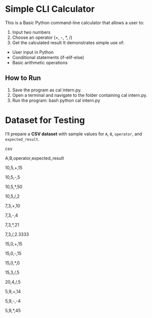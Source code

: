 # Simple CLI Calculator
This is a Basic Python command-line calculator that allows a user to:
1. Input two numbers
2. Choose an operator (+, -, *, /)
3. Get the calculated result
It demonstrates simple use of:
- User input in Python
- Conditional statements (if-elif-else)
- Basic arithmetic operations
## How to Run
1. Save the program as cal intern.py.
2. Open a terminal and navigate to the folder containing cal intern.py.
3. Run the program:
   bash
   python cal intern.py

# Dataset for Testing

I’ll prepare a **CSV dataset** with sample values for `A`, `B`, `operator`, and `expected_result`.

csv

A,B,operator,expected_result

10,5,+,15  

10,5,-,5

10,5,*,50

10,5,/,2

7,3,+,10

7,3,-,4

7,3,*,21

7,3,/,2.3333

15,0,+,15

15,0,-,15

15,0,*,0

15,3,/,5

20,4,/,5

5,9,+,14

5,9,-,-4

5,9,*,45
